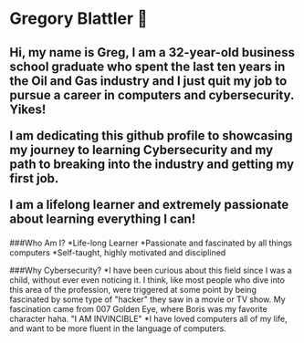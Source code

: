 # Gregory Blattler 👋

<h2>Hi, my name is Greg, I am a 32-year-old business school graduate who spent the last ten years in the Oil and Gas industry and I just quit my job to pursue a career in computers and cybersecurity. Yikes!

I am dedicating this github profile to showcasing my journey to learning Cybersecurity and my path to breaking into the industry and getting my first job.

I am a lifelong learner and extremely passionate about learning everything I can!
</h2>

###Who Am I?
*Life-long Learner
*Passionate and fascinated by all things computers
*Self-taught, highly motivated and disciplined

###Why Cybersecurity?
*I have been curious about this field since I was a child, without ever even noticing it. I think, like most people who dive into this area of the profession, were triggered at some point by being fascinated by some type of "hacker" they saw in a movie or TV show. My fascination came from 007 Golden Eye, where Boris was my favorite character haha. "I AM INVINCIBLE"
*I have loved computers all of my life, and want to be more fluent in the language of computers.

